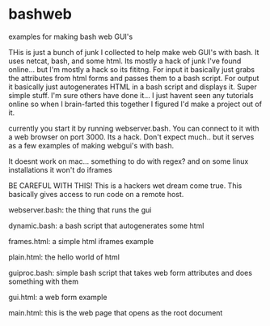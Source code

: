 # bashweb
examples for making bash web GUI's

THis is just a bunch of junk I collected to help make web GUI's with bash.  It uses netcat, bash, and some html.  Its mostly a hack of junk I've found online...  but I'm mostly a hack so its fititng.  For input it basically just grabs the attributes from html forms and passes them to a bash script.  For output it basically just autogenerates HTML in a bash script and displays it.  Super simple stuff.  I'm sure others have done it...  I just havent seen any tutorials online so when I brain-farted this together I figured I'd make a project out of it.

currently you start it by running webserver.bash.  You can connect to it with a web browser on port 3000.  Its a hack.  Don't expect much..  but it serves as a few examples of making webgui's with bash.

It doesnt work on mac...  something to do with regex?  and on some linux installations it won't do iframes

BE CAREFUL WITH THIS!  This is a hackers wet dream come true.  This basically gives access to run code on a remote host.

webserver.bash:  the thing that runs the gui

dynamic.bash: a bash script that autogenerates some html

frames.html: a simple html iframes example

plain.html: the hello world of html

guiproc.bash: simple bash script that takes web form attributes and does something with them

gui.html: a web form example

main.html: this is the web page that opens as the root document
